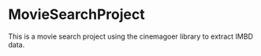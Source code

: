 # MovieSearchProject
This is a movie search project using the cinemagoer library to extract IMBD data.
